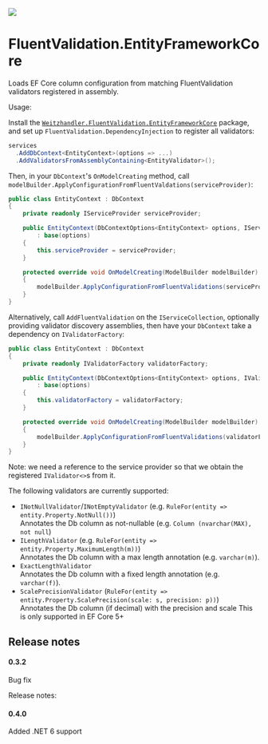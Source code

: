 [![](https://img.shields.io/nuget/v/Weitzhandler.FluentValidaiton.EntityFrameworkCore)](https://www.nuget.org/packages/Weitzhandler.FluentValidaiton.EntityFrameworkCore)

# FluentValidation.EntityFrameworkCore

Loads EF Core column configuration from matching FluentValidation validators registered in assembly.

Usage:

Install the [`Weitzhandler.FluentValidation.EntityFrameworkCore`](https://www.nuget.org/packages/Weitzhandler.FluentValidaiton.EntityFrameworkCore) package, and set up `FluentValidation.DependencyInjection` to register all validators:

```c#
services
  .AddDbContext<EntityContext>(options => ...)
  .AddValidatorsFromAssemblyContaining<EntityValidator>();
``` 

Then, in your `DbContext`'s `OnModelCreating` method, call `modelBuilder.ApplyConfigurationFromFluentValdations(serviceProvider)`:

```c#
public class EntityContext : DbContext
{    
    private readonly IServiceProvider serviceProvider;

    public EntityContext(DbContextOptions<EntityContext> options, IServiceProvider serviceProvider)
        : base(options)
    {
        this.serviceProvider = serviceProvider;            
    }

    protected override void OnModelCreating(ModelBuilder modelBuilder)
    {
        modelBuilder.ApplyConfigurationFromFluentValidations(serviceProvider);
    }
}
```

Alternatively, call `AddFluentValidation` on the `IServiceCollection`, optionally providing validator discovery assemblies, then have your `DbContext` take a dependency on `IValidatorFactory`:
```c#
public class EntityContext : DbContext
{    
    private readonly IValidatorFactory validatorFactory;

    public EntityContext(DbContextOptions<EntityContext> options, IValidatorFactory validatorFactory)
        : base(options)
    {
        this.validatorFactory = validatorFactory;
    }

    protected override void OnModelCreating(ModelBuilder modelBuilder)
    {
        modelBuilder.ApplyConfigurationFromFluentValidations(validatorFactory);
    }
}
```


Note: we need a reference to the service provider so that we obtain the registered `IValidator<>`s from it.

The following validators are currently supported:

- `INotNullValidator`/`INotEmptyValidator` (e.g. `RuleFor(entity => entity.Property.NotNull())`)  
Annotates the Db column as not-nullable (e.g. `Column (nvarchar(MAX), not null`)
- `ILengthValidator` (e.g. `RuleFor(entity => entity.Property.MaximumLength(m))`)  
Annotates the Db column with a max length annotation (e.g. `varchar(m)`).
- `ExactLengthValidator`  
Annotates the Db column with a fixed length annotation (e.g. `varchar(f)`).
- `ScalePrecisionValidator` (`RuleFor(entity => entity.Property.ScalePrecision(scale: s, precision: p))`)  
Annotates the Db column (if decimal) with the precision and scale
This is only supported in EF Core 5+


## Release notes

#### 0.3.2

Bug fix

Release notes:

#### 0.4.0

Added .NET 6 support